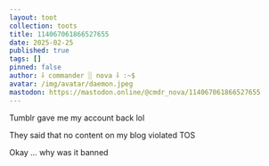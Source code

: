 ```yaml
---
layout: toot
collection: toots
title: 114067061866527655
date: 2025-02-25
published: true
tags: []
pinned: false
author: ⸸ commander ░ nova ⸸ :~$
avatar: /img/avatar/daemon.jpeg
mastodon: https://mastodon.online/@cmdr_nova/114067061866527655
---
```


Tumblr gave me my account back lol

They said that no content on my blog violated TOS

Okay … why was it banned
